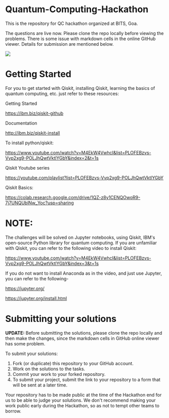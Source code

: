 # Quantum-Computing-Hackathon
This is the repository for QC hackathon organized at BITS, Goa.

The questions are live now. Please clone the repo locally before viewing the problems. There is some issue with markdown cells in the online GitHub viewer. Details for submission are mentioned below.
</p align="center">
  <img src = "https://user-images.githubusercontent.com/54679619/124895881-93d59c00-dffa-11eb-8fc2-93a64ccff37a.png"/>
</p>

# Getting Started
For you to get started with Qiskit, installing Qiskit, learning the basics of quantum computing, etc. just refer to these resources:

Getting Started

https://ibm.biz/qiskit-github

Documentation

http://ibm.biz/qiskit-install

To install python/qiskit:

https://www.youtube.com/watch?v=M4EkW4VwhcI&list=PLOFEBzvs-Vvp2xg9-POLJhQwtVktlYGbY&index=2&t=1s

Qiskit Youtube series

https://youtube.com/playlist?list=PLOFEBzvs-Vvp2xg9-POLJhQwtVktlYGbY

Qiskit Basics:

https://colab.research.google.com/drive/1QZ-z8y1CENQOwoR9-7j7UNQUblNw_Yoc?usp=sharing


# NOTE: 
The challenges will be solved on Jupyter notebooks, using Qiskit, IBM's open-source Python library for quantum computing.
If you are unfamiliar with Qiskit, you can refer to the following video to install Qiskit: 

https://www.youtube.com/watch?v=M4EkW4VwhcI&list=PLOFEBzvs-Vvp2xg9-POLJhQwtVktlYGbY&index=3&t=1s

If you do not want to install Anaconda as in the video, and just use Jupyter, you can refer to the following-

https://jupyter.org/

https://jupyter.org/install.html


# Submitting your solutions

**UPDATE:** Before submitting the solutions, please clone the repo locally and then make the changes, since the markdown cells in GitHub online viewer has some problem. 

To submit your solutions:

1. Fork (or duplicate) this repository to your GitHub account.
2. Work on the solutions to the tasks.
3. Commit your work to your forked repository.
4. To submit your project, submit the link to your repository to a form that will be sent at a later time.

Your repository has to be made public at the time of the Hackathon end for us to be able to judge your solutions. We don't recommend making your work public early during the Hackathon, so as not to tempt other teams to borrow.

